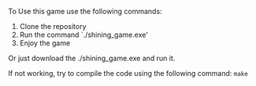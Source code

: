 To Use this game use the following commands:
1. Clone the repository
2. Run the command `./shining_game.exe'
3. Enjoy the game

Or just download the ./shining_game.exe and run it.

If not working, try to compile the code using the following command:
`make`
